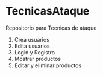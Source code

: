 # TecnicasAtaque
Repositorio para Tecnicas de ataque

1. Crea usuarios
2. Edita usuarios
3. Login y Registro
4. Mostrar productos
5. Editar y eliminar productos
